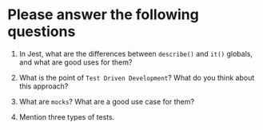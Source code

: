 # Please answer the following questions

1.  In Jest, what are the differences between `describe()` and `it()` globals, and what are good uses for them?

2.  What is the point of `Test Driven Development`? What do you think about this approach?
3.  What are `mocks`? What are a good use case for them?
4.  Mention three types of tests.
